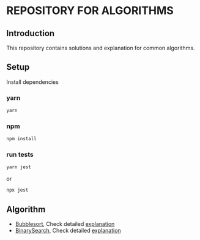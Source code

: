 # REPOSITORY FOR ALGORITHMS

## Introduction

This repository contains solutions and explanation for common algorithms.

## Setup

Install dependencies

### yarn

```bash
yarn
```

### npm

```bash
npm install
```

### run tests

```bash
yarn jest
```

or

```bash
npx jest
```

## Algorithm

- [Bubblesort](./src/bubbleSort/index.ts), Check detailed [explanation](https://www.geeksforgeeks.org/bubble-sort/)
- [BinarySearch](./src/binarySearch/index.ts), Check detailed [explanation](https://www.geeksforgeeks.org/binary-search/)
